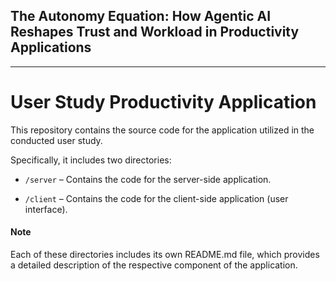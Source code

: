 ## The Autonomy Equation: How Agentic AI Reshapes Trust and Workload in Productivity Applications

---

# User Study Productivity Application

This repository contains the source code for the application utilized in the conducted user study.

Specifically, it includes two directories:

- `/server` – Contains the code for the server-side application.

- `/client` – Contains the code for the client-side application (user interface).


#### Note
Each of these directories includes its own README.md file, which provides a detailed description of the respective component of the application.

